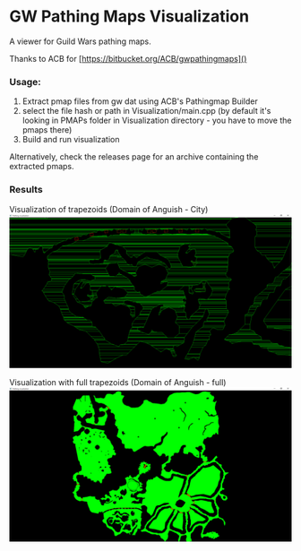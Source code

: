 # GW Pathing Maps Visualization

A viewer for Guild Wars pathing maps.

Thanks to ACB for [https://bitbucket.org/ACB/gwpathingmaps]()

### Usage:
1. Extract pmap files from gw dat using ACB's Pathingmap Builder
2. select the file hash or path in Visualization/main.cpp (by default it's looking in PMAPs folder in Visualization directory - you have to move the pmaps there)
3. Build and run visualization

Alternatively, check the releases page for an archive containing the extracted pmaps.

### Results
Visualization of trapezoids (Domain of Anguish - City)
![DoA-City-Trapezoids](Visualization/example-doa_city_trapezoids.PNG)

Visualization with full trapezoids (Domain of Anguish - full)
![DoA-Full](Visualization/example-doa_full.PNG)
